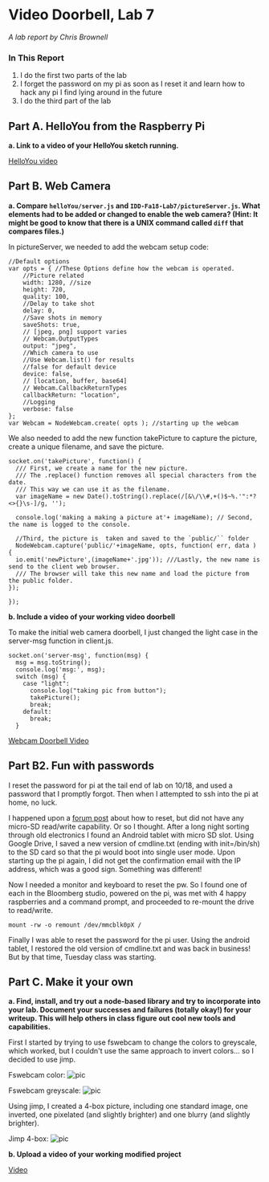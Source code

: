# Video Doorbell, Lab 7

*A lab report by Chris Brownell*

### In This Report

1. I do the first two parts of the lab
1. I forget the password on my pi as soon as I reset it and learn how to hack any pi I find lying around in the future
1. I do the third part of the lab

## Part A. HelloYou from the Raspberry Pi

**a. Link to a video of your HelloYou sketch running.**

[HelloYou video](https://drive.google.com/file/d/1w57RvpU60To6n9d8qm-bgLW2nO0xspis/view?usp=sharing)

## Part B. Web Camera

**a. Compare `helloYou/server.js` and `IDD-Fa18-Lab7/pictureServer.js`. What elements had to be added or changed to enable the web camera? (Hint: It might be good to know that there is a UNIX command called `diff` that compares files.)**

In pictureServer, we needed to add the webcam setup code:

```
//Default options
var opts = { //These Options define how the webcam is operated.
    //Picture related
    width: 1280, //size
    height: 720,
    quality: 100,
    //Delay to take shot
    delay: 0,
    //Save shots in memory
    saveShots: true,
    // [jpeg, png] support varies
    // Webcam.OutputTypes
    output: "jpeg",
    //Which camera to use
    //Use Webcam.list() for results
    //false for default device
    device: false,
    // [location, buffer, base64]
    // Webcam.CallbackReturnTypes
    callbackReturn: "location",
    //Logging
    verbose: false
};
var Webcam = NodeWebcam.create( opts ); //starting up the webcam
```

We also needed to add the new function takePicture to capture the picture, create a unique filename, and save the picture.

```
socket.on('takePicture', function() {
  /// First, we create a name for the new picture.
  /// The .replace() function removes all special characters from the date.
  /// This way we can use it as the filename.
  var imageName = new Date().toString().replace(/[&\/\\#,+()$~%.'":*?<>{}\s-]/g, '');

  console.log('making a making a picture at'+ imageName); // Second, the name is logged to the console.

  //Third, the picture is  taken and saved to the `public/`` folder
  NodeWebcam.capture('public/'+imageName, opts, function( err, data ) {
  io.emit('newPicture',(imageName+'.jpg')); ///Lastly, the new name is send to the client web browser.
  /// The browser will take this new name and load the picture from the public folder.
});

});
```

**b. Include a video of your working video doorbell**


To make the initial web camera doorbell, I just changed the light case in the server-msg function in client.js.

```
socket.on('server-msg', function(msg) {
  msg = msg.toString();
  console.log('msg:', msg);
  switch (msg) {
    case "light":
      console.log("taking pic from button");
      takePicture();
      break;
    default:
      break;
  }
```

[Webcam Doorbell Video](https://drive.google.com/file/d/1hYWb7co5jxEKvbpZb5S-vH0XjMLx6U64/view?usp=sharing)

## Part B2. Fun with passwords

I reset the password for pi at the tail end of lab on 10/18, and used a password that I promptly forgot. Then when I attempted to ssh into the pi at home, no luck.

I happened upon a [forum post](http://mapledyne.com/ideas/2015/8/4/reset-lost-admin-password-for-raspberry-pi) about how to reset, but did not have any micro-SD read/write capability. Or so I thought. After a long night sorting through old electronics I found an Android tablet with micro SD slot. Using Google Drive, I saved a new version of cmdline.txt (ending with init=/bin/sh) to the SD card so that the pi would boot into single user mode. Upon starting up the pi again, I did not get the confirmation email with the IP address, which was a good sign. Something was different!

Now I needed a monitor and keyboard to reset the pw. So I found one of each in the Bloomberg studio, powered on the pi, was met with 4 happy raspberries and a command prompt, and proceeded to re-mount the drive to read/write.

```
mount -rw -o remount /dev/mmcblk0pX /
```

Finally I was able to reset the password for the pi user. Using the android tablet, I restored the old version of cmdline.txt and was back in business! But by that time, Tuesday class was starting.

## Part C. Make it your own

**a. Find, install, and try out a node-based library and try to incorporate into your lab. Document your successes and failures (totally okay!) for your writeup. This will help others in class figure out cool new tools and capabilities.**

First I started by trying to use fswebcam to change the colors to greyscale, which worked, but I couldn't use the same approach to invert colors... so I decided to use jimp.

Fswebcam color:
![pic](https://github.com/chrisbrownell/IDD-Fa18-Lab7/blob/master/fswebcamcolor.png)

Fswebcam greyscale:
![pic](https://github.com/chrisbrownell/IDD-Fa18-Lab7/blob/master/fswebcamgreyscale.png)

Using jimp, I created a 4-box picture, including one standard image, one inverted, one pixelated (and slightly brighter) and one blurry (and slightly brighter).

Jimp 4-box:
![pic](https://github.com/chrisbrownell/IDD-Fa18-Lab7/blob/master/jimpfinal.png)

**b. Upload a video of your working modified project**

[Video](https://drive.google.com/file/d/1QEdHDuebCmarNS6MCJVZ4bxXaa_HJvPx/view?usp=sharing)
